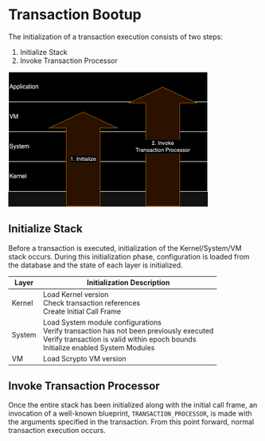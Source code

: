 # Transaction Bootup

The initialization of a transaction execution consists of two steps:
1. Initialize Stack
2. Invoke Transaction Processor

![](bootup.drawio.png)

## Initialize Stack

Before a transaction is executed, initialization of the Kernel/System/VM stack occurs. During this
initialization phase, configuration is loaded from the database and the state of each layer is
initialized.

| Layer  | Initialization Description                                                                                                                                                       |
|--------|----------------------------------------------------------------------------------------------------------------------------------------------------------------------------------|
| Kernel | Load Kernel version<br>Check transaction references<br>Create Initial Call Frame                                                                                                 |
| System | Load System module configurations<br>Verify transaction has not been previously executed<br>Verify transaction is valid within epoch bounds<br>Initialize enabled System Modules |
| VM     | Load Scrypto VM version                                                                                                                                                          |


## Invoke Transaction Processor

Once the entire stack has been initialized along with the initial call frame, an invocation of a 
well-known blueprint, `TRANSACTION_PROCESSOR`, is made with the arguments specified in the transaction.
From this point forward, normal transaction execution occurs.
